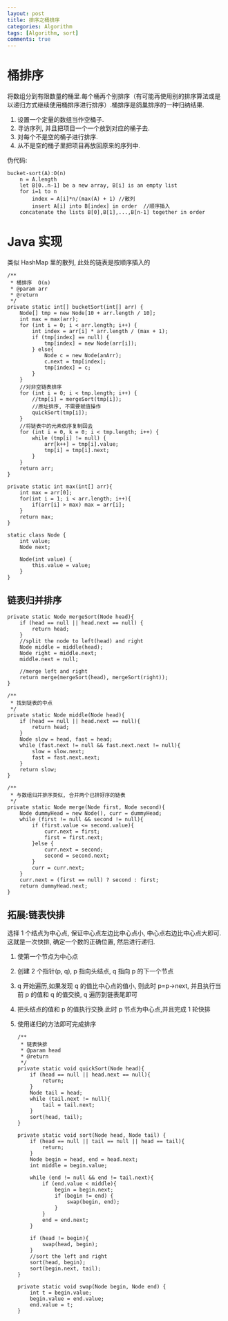 ```yaml
---
layout: post
title: 排序之桶排序
categories: Algorithm
tags: [Algorithm, sort]
comments: true
---
```



# 桶排序

将数组分到有限数量的桶里.每个桶再个别排序（有可能再使用别的排序算法或是以递归方式继续使用桶排序进行排序）.桶排序是鸽巢排序的一种归纳结果.

1.  设置一个定量的数组当作空桶子.
2.  寻访序列, 并且把项目一个一个放到对应的桶子去.
3.  对每个不是空的桶子进行排序.
4.  从不是空的桶子里把项目再放回原来的序列中.

伪代码:

    
    bucket-sort(A):O(n)
        n = A.length
        let B[0..n-1] be a new array, B[i] is an empty list
        for i=1 to n
            index = A[i]*n/(max(A) + 1) //散列
            insert A[i] into B[index] in order  //顺序插入
        concatenate the lists B[0],B[1],...,B[n-1] together in order


# Java 实现

类似 HashMap 里的散列, 此处的链表是按顺序插入的

    /**
     * 桶排序  O(n)
     * @param arr
     * @return
     */
    private static int[] bucketSort(int[] arr) {
        Node[] tmp = new Node[10 + arr.length / 10];
        int max = max(arr);
        for (int i = 0; i < arr.length; i++) {
            int index = arr[i] * arr.length / (max + 1);
            if (tmp[index] == null) {
                tmp[index] = new Node(arr[i]);
            } else{
                Node c = new Node(anArr);
                c.next = tmp[index];
                tmp[index] = c;
            }
        }
        //对非空链表排序
        for (int i = 0; i < tmp.length; i++) {
            //tmp[i] = mergeSort(tmp[i]);
            //原址排序, 不需要赋值操作
            quickSort(tmp[i]);
        }
        //将链表中的元素依序复制回去
        for (int i = 0, k = 0; i < tmp.length; i++) {
            while (tmp[i] != null) {
                arr[k++] = tmp[i].value;
                tmp[i] = tmp[i].next;
            }
        }
        return arr;
    }
    
    private static int max(int[] arr){
        int max = arr[0];
        for(int i = 1; i < arr.length; i++){
            if(arr[i] > max) max = arr[i];
        }
        return max;
    }
    
    static class Node {
        int value;
        Node next;
    
        Node(int value) {
            this.value = value;
        }
    }


## 链表归并排序

    private static Node mergeSort(Node head){
        if (head == null || head.next == null) {
            return head;
        }
        //split the node to left(head) and right
        Node middle = middle(head);
        Node right = middle.next;
        middle.next = null;
    
        //merge left and right
        return merge(mergeSort(head), mergeSort(right));
    }
    
    /**
     * 找到链表的中点
     */
    private static Node middle(Node head){
        if (head == null || head.next == null){
            return head;
        }
        Node slow = head, fast = head;
        while (fast.next != null && fast.next.next != null){
            slow = slow.next;
            fast = fast.next.next;
        }
        return slow;
    }
    
    /**
     * 与数组归并排序类似, 合并两个已排好序的链表
     */
    private static Node merge(Node first, Node second){
        Node dummyHead = new Node(), curr = dummyHead;
        while (first != null && second != null){
            if (first.value <= second.value){
                curr.next = first;
                first = first.next;
            }else {
                curr.next = second;
                second = second.next;
            }
            curr = curr.next;
        }
        curr.next = (first == null) ? second : first;
        return dummyHead.next;
    }


## 拓展:链表快排

选择 1 个结点为中心点, 保证中心点左边比中心点小, 中心点右边比中心点大即可. 这就是一次快排, 确定一个数的正确位置, 然后进行递归.

1.  使第一个节点为中心点
2.  创建 2 个指针(p, q), p 指向头结点, q 指向 p 的下一个节点
3.  q 开始遍历,如果发现 q 的值比中心点的值小, 则此时 p=p->next, 并且执行当前 p 的值和 q 的值交换, q 遍历到链表尾即可
4.  把头结点的值和 p 的值执行交换.此时 p 节点为中心点,并且完成 1 轮快排
5.  使用递归的方法即可完成排序
    
        
        /**
         * 链表快排
         * @param head
         * @return
         */
        private static void quickSort(Node head){
            if (head == null || head.next == null){
                return;
            }
            Node tail = head;
            while (tail.next != null){
                tail = tail.next;
            }
            sort(head, tail);
        }
        
        private static void sort(Node head, Node tail) {
            if (head == null || tail == null || head == tail){
                return;
            }
            Node begin = head, end = head.next;
            int middle = begin.value;
        
            while (end != null && end != tail.next){
                if (end.value < middle){
                    begin = begin.next;
                    if (begin != end) {
                        swap(begin, end);
                    }
                }
                end = end.next;
            }
        
            if (head != begin){
                swap(head, begin);
            }
            //sort the left and right
            sort(head, begin);
            sort(begin.next, tail);
        }
        
        private static void swap(Node begin, Node end) {
            int t = begin.value;
            begin.value = end.value;
            end.value = t;
        }


